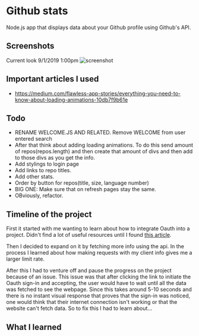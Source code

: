 # Github stats

Node.js app that displays data about your Github profile using Github's API.

## Screenshots
Current look 9/1/2019 1:00pm
![screenshot](https://i.imgur.com/qu9gOvw.png)

## Important articles I used
* https://medium.com/flawless-app-stories/everything-you-need-to-know-about-loading-animations-10db7f9b61e


## Todo
* RENAME WELCOME.JS AND RELATED. Remove WELCOME from user entered search
* After that think about adding loading animations. To do this send amount of repos(repos.length) and then create that amount of divs and then add to those divs as you get the info.
* Add stylings to login page
* Add links to repo titles.
* Add other stats. 
* Order by button for repos(title, size, language number)
* BIG ONE: Make sure that on refresh pages stay the same.
* OBviously, refactor.

## Timeline of the project
First it started with me wanting to learn about how to integrate Oauth into a project. Didn't find a lot of useful resources until I found [this article](https://www.sohamkamani.com/blog/javascript/2018-06-24-oauth-with-node-js/).

Then I decided to expand on it by fetching more info using the api. In the process I learned about how making requests with my client info gives me a larger limit rate. 

After this I had to venture off and pause the progress on the project because of an issue. This issue was that after clicking the link to initiate the Oauth sign-in and accepting, the user would have to wait until all the data was fetched to see the webpage. Since this takes around 5-10 seconds and there is no instant visual response that proves that the sign-in was noticed, one would think that their internet connection isn't working or that the website can't fetch data. So to fix this I had to learn about...

## What I learned
